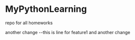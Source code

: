 # MyPythonLearning
repo for all homeworks

another change
--this is line for feature1
and another change
